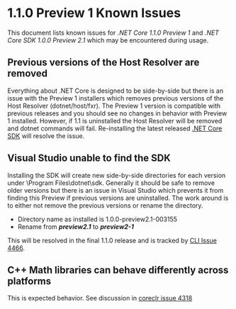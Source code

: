 # 1.1.0 Preview 1 Known Issues

This document lists known issues for *.NET Core 1.1.0 Preview 1* and *.NET Core SDK 1.0.0 Preview 2.1* which may be encountered during usage.

## Previous versions of the Host Resolver are removed

Everything about .NET Core is designed to be side-by-side but there is an issue with the Preview 1 installers which removes previous versions of the Host Resolver (dotnet/host/fxr). The Preview 1 version is compatible with previous releases and you should see no changes in behavior with Preview 1 installed. However, if 1.1 is uninstalled the Host Resolver will be removed and dotnet commands will fail. Re-installing the latest released [.NET Core SDK](https://dotnet.microsoft.com/download) will resolve the issue.

## Visual Studio unable to find the SDK

Installing the SDK will create new side-by-side directories for each version under \Program Files\dotnet\sdk. Generally it should be safe to remove older versions but there is an issue in Visual Studio which prevents it from finding this Preview if previous versions are uninstalled. The work around is to either not remove the previous versions or rename the directory.

- Directory name as installed is 1.0.0-preview2.1-003155
- Rename from ***preview2.1*** to ***preview2-1***

This will be resolved in the final 1.1.0 release and is tracked by [CLI Issue 4466](https://github.com/dotnet/cli/issues/4466).


## C++ Math libraries can behave differently across platforms

This is expected behavior. See discussion in [coreclr issue 4318](https://github.com/dotnet/coreclr/issues/4318)